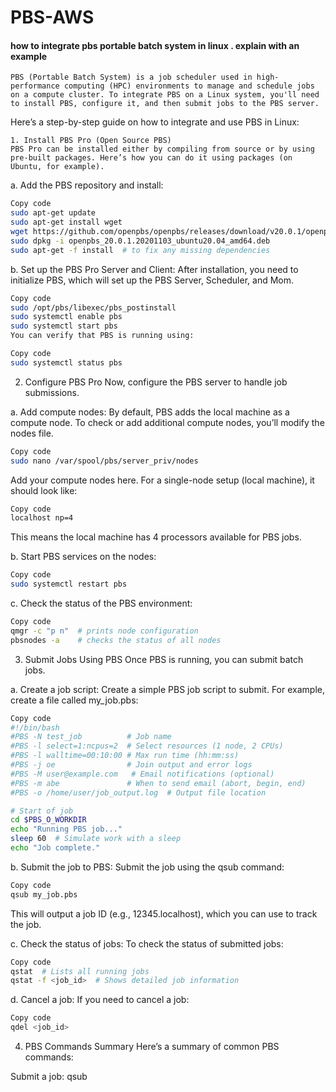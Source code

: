 # PBS-AWS

#### how to integrate pbs portable batch system in linux . explain with an example

```
PBS (Portable Batch System) is a job scheduler used in high-performance computing (HPC) environments to manage and schedule jobs on a compute cluster. To integrate PBS on a Linux system, you'll need to install PBS, configure it, and then submit jobs to the PBS server.
```
Here’s a step-by-step guide on how to integrate and use PBS in Linux:
```
1. Install PBS Pro (Open Source PBS)
PBS Pro can be installed either by compiling from source or by using pre-built packages. Here’s how you can do it using packages (on Ubuntu, for example).
```
a. Add the PBS repository and install:
```bash
Copy code
sudo apt-get update
sudo apt-get install wget
wget https://github.com/openpbs/openpbs/releases/download/v20.0.1/openpbs_20.0.1.20201103_ubuntu20.04_amd64.deb
sudo dpkg -i openpbs_20.0.1.20201103_ubuntu20.04_amd64.deb
sudo apt-get -f install  # to fix any missing dependencies
```
b. Set up the PBS Pro Server and Client:
After installation, you need to initialize PBS, which will set up the PBS Server, Scheduler, and Mom.

```bash
Copy code
sudo /opt/pbs/libexec/pbs_postinstall
sudo systemctl enable pbs
sudo systemctl start pbs
You can verify that PBS is running using:
```
```bash
Copy code
sudo systemctl status pbs
```
2. Configure PBS Pro
Now, configure the PBS server to handle job submissions.

a. Add compute nodes:
By default, PBS adds the local machine as a compute node. To check or add additional compute nodes, you’ll modify the nodes file.

```bash
Copy code
sudo nano /var/spool/pbs/server_priv/nodes
```
Add your compute nodes here. For a single-node setup (local machine), it should look like:

```bash
Copy code
localhost np=4
```
This means the local machine has 4 processors available for PBS jobs.

b. Start PBS services on the nodes:
```bash
Copy code
sudo systemctl restart pbs
```
c. Check the status of the PBS environment:
```bash
Copy code
qmgr -c "p n"  # prints node configuration
pbsnodes -a    # checks the status of all nodes
```
3. Submit Jobs Using PBS
Once PBS is running, you can submit batch jobs.

a. Create a job script:
Create a simple PBS job script to submit. For example, create a file called my_job.pbs:

```bash
Copy code
#!/bin/bash
#PBS -N test_job          # Job name
#PBS -l select=1:ncpus=2  # Select resources (1 node, 2 CPUs)
#PBS -l walltime=00:10:00 # Max run time (hh:mm:ss)
#PBS -j oe                # Join output and error logs
#PBS -M user@example.com   # Email notifications (optional)
#PBS -m abe               # When to send email (abort, begin, end)
#PBS -o /home/user/job_output.log  # Output file location

# Start of job
cd $PBS_O_WORKDIR
echo "Running PBS job..."
sleep 60  # Simulate work with a sleep
echo "Job complete."
```
b. Submit the job to PBS:
Submit the job using the qsub command:

```bash
Copy code
qsub my_job.pbs
```
This will output a job ID (e.g., 12345.localhost), which you can use to track the job.

c. Check the status of jobs:
To check the status of submitted jobs:

```bash
Copy code
qstat  # Lists all running jobs
qstat -f <job_id>  # Shows detailed job information
```
d. Cancel a job:
If you need to cancel a job:

```bash
Copy code
qdel <job_id>
```
4. PBS Commands Summary
Here’s a summary of common PBS commands:

Submit a job: qsub <script>
Check job status: qstat
Cancel a job: qdel <job_id>
Node status: pbsnodes -a
Configure server: qmgr
PBS logs: Located in /var/spool/pbs/server_logs/
Example Workflow:
Write a PBS job script (my_job.pbs).
Submit it with qsub my_job.pbs.
Check the status with qstat.
If required, cancel the job with qdel <job_id>.
Conclusion
By installing and configuring PBS on your Linux system, you can manage batch jobs across a cluster or a single machine. PBS allows you to distribute computational tasks efficiently, making it a valuable tool in HPC environments.






#### what is the benefit if i can create my own shell script to run tasks on specific cpu and i can set  limits 

Creating your own shell script to run tasks on specific CPUs and setting resource limits can provide several key benefits, especially in multi-core or multi-CPU environments. Here's why this approach can be advantageous:

1. CPU Affinity (Pinning Tasks to Specific CPUs)
a. Improved Performance
When you pin tasks to specific CPUs using tools like taskset, you can ensure that a process consistently runs on the same CPU core(s). This can improve performance by reducing cache thrashing (the overhead of loading and reloading data into the CPU cache). As a result, the process can reuse data already in the cache, leading to better CPU efficiency and faster execution times.

b. Prevent Context Switching Overhead
By assigning tasks to specific CPUs, you minimize the overhead associated with context switching, where the operating system has to move tasks between cores. This can be beneficial for processes that are sensitive to latency or need real-time execution.

Example: Pinning a Process to a Specific CPU
```bash
Copy code
taskset -c 2 ./my_task.sh  # Run `my_task.sh` on CPU 2
```
2. Resource Isolation and Control
a. Limit CPU Usage
Using a custom shell script with tools like cgroups or ulimit, you can restrict how much CPU a task can use, ensuring that no single process monopolizes system resources. This is particularly useful in shared environments where you need to prevent tasks from overwhelming the CPU and affecting other running processes.

For example, using cgroups, you can limit a process to only use a specific percentage of CPU time.

b. Memory Limits
In addition to limiting CPU usage, you can set memory limits. This ensures that processes don’t consume excessive memory, leading to system slowdowns or out-of-memory (OOM) errors.

c. Disk I/O Control
Using ionice, you can set the priority of disk I/O for specific tasks. This ensures that disk-heavy tasks don’t degrade system performance by dominating I/O operations.

Example: Limit a Process's CPU and Memory Usage with cgroups
```bash
Copy code
cgcreate -g cpu,memory:/mytask
cgset -r cpu.shares=512 /mytask      # Assigns 50% CPU time
cgset -r memory.limit_in_bytes=1G /mytask  # Limits memory to 1 GB
cgexec -g cpu,memory:/mytask ./my_task.sh
```
3. Tailored Resource Allocation for Different Tasks
When you manage your own scripts, you have precise control over which tasks get which resources. This is especially useful in scenarios where you have:

Background tasks: that need to run with lower priority and minimal resource usage.
Time-sensitive tasks: that need higher priority and dedicated CPU/memory allocation.
Batch jobs or simulations: that can take advantage of multiple CPU cores or higher memory limits.
By writing custom scripts, you can design specific resource allocation strategies based on the nature of the tasks.

4. Improved System Stability
a. Avoid System Overload
By setting limits, you can prevent any single task from consuming excessive system resources, which could lead to system slowdowns, freezes, or crashes. This helps maintain system responsiveness and stability, even under heavy load.

b. Graceful Failure Handling
Custom scripts allow you to handle edge cases where a process consumes too many resources. For example, you can use timeouts or monitoring to automatically kill tasks that exceed certain resource thresholds, avoiding potential system failures.

5. Task Prioritization
With custom scripts, you can prioritize tasks using nice and renice, allowing you to control how aggressively tasks compete for CPU time. High-priority tasks (lower nice values) will be scheduled ahead of low-priority tasks.

Example: Lowering a Task’s Priority
```bash
Copy code
nice -n 10 ./background_task.sh  # Lower priority for background tasks
```
6. Automation and Scheduling Flexibility
Custom shell scripts allow you to automate the scheduling of tasks and fine-tune resource usage over time. You can create sophisticated scheduling workflows where tasks are executed based on specific conditions, dependencies, or resource availability.

Example: Running Tasks Periodically with Limits
Using cron, you can schedule your script to run at specific intervals:

```bash
Copy code
0 2 * * * taskset -c 1,2 ./my_task.sh  # Run task on CPUs 1 and 2 at 2 AM daily
```
7. Enhanced Control for Debugging and Profiling
When debugging performance issues, controlling which CPU cores and how much memory or CPU time a task can use can be valuable. For example, if you notice that a specific task is creating bottlenecks, you can tweak CPU pinning or resource limits in your script to investigate how different configurations affect performance.

8. Energy Efficiency
If you're working in a power-sensitive environment (like a data center), assigning tasks to specific CPUs and limiting resource usage can help save energy. By controlling how much CPU is used and when it’s used, you can reduce power consumption during low-demand periods.

Summary of Benefits:
Better CPU cache utilization (less cache thrashing).
Reduced context-switching overhead, leading to more consistent task performance.
Improved resource control: CPU, memory, disk I/O, and task priority management.
Increased system stability by preventing resource hogging.
Automation and flexibility through custom scheduling and limits.
Energy efficiency by controlling CPU usage patterns.
Creating your own shell scripts for managing CPU usage and setting resource limits is a powerful way to fine-tune system performance, especially in environments where multiple tasks or users share resources.






#### what is the benefit of usung pbs, if i can create my own shell script to run tasks on specific cpu and i can set  limits 

Using PBS (Portable Batch System) versus creating your own shell scripts to manage tasks and set resource limits provides different levels of automation, scalability, and efficiency. While shell scripts offer a certain level of control, PBS (or any job scheduler) brings a number of advantages when managing larger, more complex environments like clusters or high-performance computing (HPC) systems.

Here’s a comparison of the benefits PBS offers over using custom shell scripts:

1. Job Scheduling and Queue Management
```PBS:
Automated Job Scheduling: PBS can automatically queue jobs based on priority, available resources, or custom scheduling policies. It supports features like first-come, first-served (FCFS) scheduling, priority queues, and resource-based scheduling, ensuring jobs are run in an organized and efficient way.
Job Queues: PBS supports multiple job queues (e.g., high-priority, low-priority, or specific queues for different user groups). This ensures that resources are fairly allocated and that important jobs can bypass less critical tasks.
Shell Script:
Manual Scheduling: With a shell script, you would need to implement manual scheduling logic, such as running jobs sequentially, or rely on cron or at for time-based scheduling. However, it doesn’t have built-in queue management or prioritization features, making it cumbersome for handling multiple jobs with different priorities.
```
2. Scalability
```PBS:
Designed for Clusters: PBS is built for scalability in environments with many nodes and processors. It handles resource allocation across clusters with hundreds or thousands of CPUs. You can submit a job once, and PBS will automatically distribute it to available resources in the cluster.
Distributed Resource Management: PBS can manage jobs across different nodes, assigning the right number of CPUs, memory, and other resources per job, even in distributed systems.
Shell Script:
Limited to a Single Machine: Shell scripts typically operate on one machine, and if you want to scale to a multi-node environment, you would need to implement complex logic to distribute jobs across multiple machines. Managing distributed jobs manually using shell scripts is inefficient and error-prone.
```
3. Dynamic Resource Management
PBS:
Dynamic Allocation of Resources: PBS allows dynamic resource allocation, such as assigning more or fewer CPUs or memory to a job depending on current system load. This helps optimize resource usage in real time.
Preemption: PBS supports job preemption, meaning higher-priority jobs can interrupt lower-priority jobs when needed. The interrupted jobs can be resumed later, ensuring that important tasks get the required resources when they need them.
Shell Script:
Fixed Resources: While you can control CPU and memory limits using tools like taskset, cgroups, or ulimit, these limits are static and must be predefined. Shell scripts don’t have the ability to dynamically adjust resource usage based on current load or job priority.
No Preemption: Shell scripts don’t natively support job preemption. If a high-priority job needs to run, you would have to manually stop or reschedule other running jobs.
```
4. Error Handling and Job Resubmission
PBS:
Automatic Job Resubmission: PBS can automatically resubmit failed jobs or rerun jobs under specific conditions, such as after system crashes or hardware failures. This makes it easier to manage long-running jobs that may fail due to transient errors.
Advanced Error Reporting: PBS provides detailed logs and error tracking, which can help diagnose issues related to job execution, resource allocation, or node failures.
Shell Script:
Manual Error Handling: You would need to manually implement error handling and resubmission logic in your shell scripts. While this is possible, it requires significant effort and can become complex for handling edge cases (e.g., retries, dependencies, or partial failures).
Basic Logging: Shell scripts provide only basic error logging (through standard output or error), and additional logging mechanisms would need to be built manually.
```
5. Resource Optimization and Fair Share Scheduling
```PBS:
Resource Efficiency: PBS optimizes resource usage by packing jobs efficiently into available resources, ensuring that idle CPUs, memory, or other resources are minimized. This is done using algorithms that decide where and when jobs should run for maximum efficiency.
Fair Share Scheduling: PBS supports fair share scheduling, which ensures that different users or groups get a fair distribution of system resources over time. This is critical in environments where multiple users are sharing resources.
Shell Script:
Static Resource Allocation: Shell scripts allocate resources manually (with tools like taskset or cgroups), but they lack PBS's sophisticated scheduling algorithms. The system might be left with idle resources or over-allocated resources that are not optimized for overall system performance.
```
6. Job Dependencies and Workflow Automation
```PBS:
Job Dependencies: PBS supports job dependencies, where one job can start only after another job finishes successfully. This is critical in workflow automation, where jobs have interdependencies and need to be executed in a specific order.
Complex Workflows: PBS can manage complex workflows with multiple stages of processing, allowing different jobs to be run in sequence or parallel, depending on their dependencies.
Shell Script:
Limited Automation: You would need to manually code logic for job dependencies and sequence management in shell scripts, which could become cumbersome as workflows get more complex. Managing complex dependencies manually is error-prone and harder to scale.
```
7. User and Resource Accounting
```PBS:
Detailed Accounting: PBS has built-in accounting features that track how much CPU, memory, and other resources each job or user consumes. This is useful for system administrators who need to monitor resource usage or bill users for their share of the computing time.
Quotas and Limits: PBS can enforce quotas on resource usage, ensuring that no single user or group consumes more resources than allocated. It also supports limits on the number of jobs, CPUs, or memory that a user can use.
Shell Script:
Manual Tracking: With shell scripts, resource tracking and usage limits would have to be implemented manually. There’s no easy way to account for resource usage or enforce quotas across users in a multi-user environment.
```
8. Multi-User Support
```PBS:
Multi-User Environment: PBS is designed for multi-user environments where different users submit jobs to the same cluster. It provides mechanisms for user authentication, authorization, and resource allocation across multiple users.
User Isolation: PBS isolates user jobs and ensures that resource allocation is fair and in line with system policies, preventing resource contention between users.
Shell Script:
Manual User Management: Shell scripts don’t have built-in support for handling multi-user job submissions or user-level resource limits. You would need to manually manage user permissions, job submissions, and resource allocation for different users.
```
9. System-Wide Integration and Monitoring
```PBS:
System-Wide Resource Monitoring: PBS integrates with various monitoring tools to track system load, resource usage, and job status across all nodes in a cluster. This allows administrators to have a comprehensive view of system performance and job execution.
Shell Script:
Limited Monitoring: With shell scripts, you would need to rely on external monitoring tools like top, htop, or sar, and create custom monitoring scripts to track job performance across nodes or CPUs.
```
Conclusion:
When to Use PBS: PBS is ideal for large, multi-user environments (like HPC clusters) where you need automated job scheduling, resource management, dynamic scaling, and robust error handling. It simplifies managing large numbers of jobs and resources efficiently, making it the go-to solution for enterprise-level or scientific workloads.

When to Use Shell Scripts: For simpler, smaller-scale tasks on a single machine or in cases where you have complete control over the system and only need basic resource management, shell scripts may suffice. They offer more direct control but lack the sophisticated scheduling, scalability, and multi-user support that PBS provides.

If you’re managing a complex or multi-node environment, PBS (or similar job schedulers) is likely a more efficient and scalable solution compared to manually managing tasks with shell scripts.
